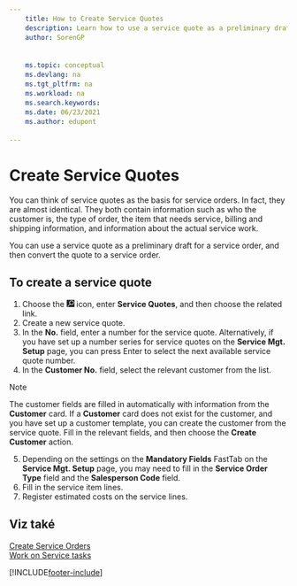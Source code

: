 ```yaml
---
    title: How to Create Service Quotes
    description: Learn how to use a service quote as a preliminary draft for a service order, and then convert the quote to a service order.
    author: SorenGP


    ms.topic: conceptual
    ms.devlang: na
    ms.tgt_pltfrm: na
    ms.workload: na
    ms.search.keywords:
    ms.date: 06/23/2021
    ms.author: edupont

---
```

# Create Service Quotes
You can think of service quotes as the basis for service orders. In fact, they are almost identical. They both contain information such as who the customer is, the type of order, the item that needs service, billing and shipping information, and information about the actual service work.

You can use a service quote as a preliminary draft for a service order, and then convert the quote to a service order.

## To create a service quote
1. Choose the ![Lightbulb that opens the Tell Me feature.](media/ui-search/search_small.png "Tell me what you want to do") icon, enter **Service Quotes**, and then choose the related link.
2. Create a new service quote.
3. In the **No.** field, enter a number for the service quote. Alternatively, if you have set up a number series for service quotes on the **Service Mgt. Setup** page, you can press Enter to select the next available service quote number.
4. In the **Customer No.**  field, select the relevant customer from the list.

> [!Note]  
> The customer fields are filled in automatically with information from the **Customer** card. If a **Customer** card does not exist for the customer, and you have set up a customer template, you can create the customer from the service quote. Fill in the relevant fields, and then choose the **Create Customer** action.

5. Depending on the settings on the **Mandatory Fields** FastTab on the **Service Mgt. Setup** page, you may need to fill in the **Service Order Type** field and the **Salesperson Code** field.
6. Fill in the service item lines.
7. Register estimated costs on the service lines.

## Viz také
[Create Service Orders](service-how-to-create-service-orders.md)  
[Work on Service tasks](service-how-to-work-on-service-tasks.md)



[!INCLUDE[footer-include](includes/footer-banner.md)]